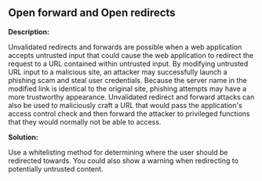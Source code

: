 
Open forward and Open redirects
-------

**Description:**

Unvalidated redirects and forwards are possible when a web application accepts untrusted 
input that could cause the web application to redirect the request to a URL contained 
within untrusted input. By modifying untrusted URL input to a malicious site, an attacker 
may successfully launch a phishing scam and steal user credentials. Because the server 
name in the modified link is identical to the original site, phishing attempts may have 
a more trustworthy appearance. Unvalidated redirect and forward attacks can also be used 
to maliciously craft a URL that would pass the application's access control check and 
then forward the attacker to privileged functions that they would normally not be able 
to access. 

**Solution:**

Use a whitelisting method for determining where the user should be redirected towards.
You could also show a warning when redirecting to potentially untrusted content.



	
